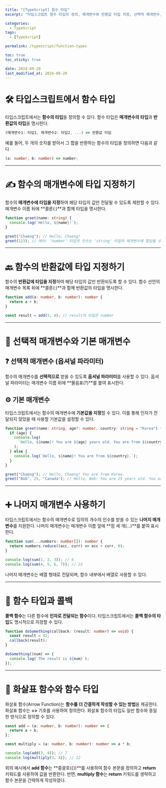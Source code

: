 ```yaml
---
title: "[TypeScript] 함수 타입"
excerpt: "타입스크립트 함수 타입의 정의, 매개변수와 반환값 타입 지정, 선택적 매개변수, 기본 매개변수, 나머지 매개변수, 콜백 함수, 그리고 화살표 함수의 타입 지정"

categories:
  - TypeScript
tags:
  - [TypeScript]

permalink: /typescript/function-types

toc: true
toc_sticky: true

date: 2024-09-20
last_modified_at: 2024-09-29
---
```


# 🛠 타입스크립트에서 함수 타입

타입스크립트에서는 **함수의 타입**을 정의할 수 있다. 함수 타입은 **매개변수의 타입**과 **반환값의 타입**을 명시한다.

```typescript
(매개변수1: 타입1, 매개변수2: 타입2, ...) => 반환값 타입
```

예를 들어, 두 개의 숫자를 받아서 그 합을 반환하는 함수의 타입을 정의하면 다음과 같다

```typescript
(a: number, b: number) => number;
```

---

# ✍️ 함수의 매개변수에 타입 지정하기

함수의 **매개변수에 타입을 지정**하여 해당 타입의 값만 전달될 수 있도록 제한할 수 있다. 매개변수 이름 뒤에 **콜론(:)**과 함께 타입을 명시한다.

```typescript
function greet(name: string) {
  console.log(`Hello, ${name}!`);
}

greet("Chaeng"); // Hello, Chaeng!
greet(123); // 에러: 'number' 타입의 인수는 'string' 타입의 매개변수에 할당될 수 없다.
```

---

# 🔙 함수의 반환값에 타입 지정하기

함수의 **반환값에 타입을 지정**하여 해당 타입의 값만 반환되도록 할 수 있다. 함수 선언의 매개변수 목록 뒤에 **콜론(:)**과 함께 반환값의 타입을 명시한다.

```typescript
function add(a: number, b: number): number {
  return a + b;
}

const result = add(3, 4); // result의 타입은 number
```

---

# 🎯 선택적 매개변수와 기본 매개변수

## ❓ 선택적 매개변수 (옵셔널 파라미터)

함수의 매개변수를 **선택적으로** 받을 수 있도록 **옵셔널 파라미터**를 사용할 수 있다. 옵셔널 파라미터는 매개변수 이름 뒤에 **물음표(?)**를 붙여 표시한다.

## ⚙️ 기본 매개변수

타입스크립트에서는 함수의 매개변수에 **기본값을 지정**할 수 있다. 이를 통해 인자가 전달되지 않았을 때 사용할 기본값을 설정할 수 있다.

```typescript
function greet(name: string, age?: number, country: string = "Korea") {
  if (age) {
    console.log(
      `Hello, ${name}! You are ${age} years old. You are from ${country}.`
    );
  } else {
    console.log(`Hello, ${name}! You are from ${country}.`);
  }
}

greet("Chaeng"); // Hello, Chaeng! You are from Korea.
greet("Bob", 25, "Canada"); // Hello, Bob! You are 25 years old. You are from Canada.
```

---

# ➕ 나머지 매개변수 사용하기

타입스크립트에서는 함수의 매개변수로 임의의 개수의 인수를 받을 수 있는 **나머지 매개변수**를 지원한다. 나머지 매개변수는 매개변수 이름 앞에 **점 세 개(...)**를 붙여 표시한다.

```typescript
function sum(...numbers: number[]): number {
  return numbers.reduce((acc, curr) => acc + curr, 0);
}

console.log(sum(1, 2, 3)); // 6
console.log(sum(4, 5, 6, 7)); // 22
```

나머지 매개변수는 배열 형태로 전달되며, 함수 내부에서 배열로 사용할 수 있다.

---

# 🔄 함수 타입과 콜백

**콜백 함수**는 다른 함수에 **인자로 전달되는 함수**이다. 타입스크립트에서는 **콜백 함수의 타입**도 명시적으로 지정할 수 있다.

```typescript
function doSomething(callback: (result: number) => void) {
  const result = 42;
  callback(result);
}

doSomething((num) => {
  console.log(`The result is ${num}`);
});
```

---

# 🏹 화살표 함수와 함수 타입

화살표 함수(Arrow Function)는 **함수를 더 간결하게 작성할 수 있는 방법**을 제공한다. 화살표 함수는 **=>** 기호를 사용하여 정의한다. 화살표 함수의 타입도 일반 함수와 동일한 방식으로 정의할 수 있다.

```typescript
const add = (a: number, b: number): number => {
  return a + b;
};

const multiply = (a: number, b: number): number => a * b;

console.log(add(3, 4)); // 7
console.log(multiply(3, 4)); // 12
```

위의 예시에서 **add 함수**는 **중괄호({})**를 사용하여 함수 본문을 정의하고 **return** 키워드를 사용하여 값을 반환한다. 반면, **multiply 함수**는 **return** 키워드를 생략하고 함수 본문을 간략하게 작성하였다.
